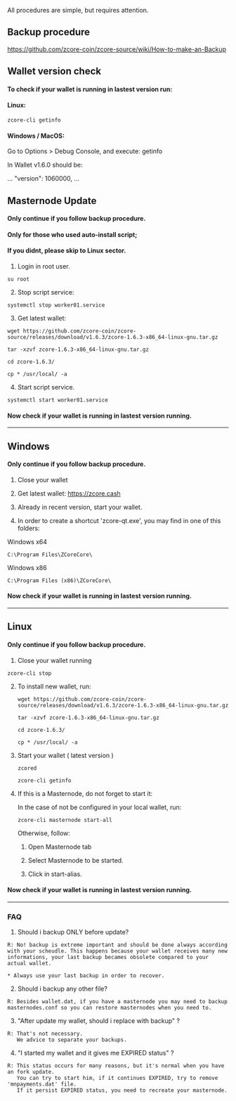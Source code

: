 All procedures are simple, but requires attention.

## Backup procedure

https://github.com/zcore-coin/zcore-source/wiki/How-to-make-an-Backup

## Wallet version check

#### To check if your wallet is running in lastest version run:

#### Linux:
 
`zcore-cli getinfo`

#### Windows / MacOS:

Go to Options > Debug Console, and execute:
getinfo

In Wallet v1.6.0 should be:

...
  "version": 1060000,
...

## Masternode Update 

#### Only continue if you follow backup procedure.
#### Only for those who used auto-install script;
#### If you didnt, please skip to Linux sector.

1. Login in root user.

`su root`

2. Stop script service:

`systemctl stop worker01.service`

3. Get latest wallet:
```
wget https://github.com/zcore-coin/zcore-source/releases/download/v1.6.3/zcore-1.6.3-x86_64-linux-gnu.tar.gz

tar -xzvf zcore-1.6.3-x86_64-linux-gnu.tar.gz

cd zcore-1.6.3/

cp * /usr/local/ -a
```

4. Start script service.

`systemctl start worker01.service`

#### Now check if your wallet is running in lastest version running.

***

## Windows 

#### Only continue if you follow backup procedure.

1. Close your wallet

2. Get latest wallet: https://zcore.cash

3. Already in recent version, start your wallet. 

4. In order to create a shortcut 'zcore-qt.exe',
 you may find in one of this folders:
 
Windows x64

`C:\Program Files\ZCoreCore\`

Windows x86

`C:\Program Files (x86)\ZCoreCore\`


#### Now check if your wallet is running in lastest version running.

***

## Linux

#### Only continue if you follow backup procedure.

1. Close your wallet running

  `zcore-cli stop`

2. To install new wallet, run:

   `wget https://github.com/zcore-coin/zcore-source/releases/download/v1.6.3/zcore-1.6.3-x86_64-linux-gnu.tar.gz`

   `tar -xzvf zcore-1.6.3-x86_64-linux-gnu.tar.gz`

   `cd zcore-1.6.3/`

   `cp * /usr/local/ -a`

3. Start your wallet ( latest version )

   `zcored`

   `zcore-cli getinfo`

4. If this is a Masternode, do not forget to start it:

   In the case of not be configured in your local wallet, run:

   `zcore-cli masternode start-all`

   Otherwise, follow:

   1. Open Masternode tab

   2. Select Masternode to be started.

   3. Click in start-alias.

#### Now check if your wallet is running in lastest version running.

***

### FAQ

1. Should i backup ONLY before update?
```
R: No! backup is extreme important and should be done always according with your scheudle. This happens because your wallet receives many new informations, your last backup becames obsolete compared to your actual wallet.

* Always use your last backup in order to recover.

```

2. Should i backup any other file?

```
R: Besides wallet.dat, if you have a masternode you may need to backup masternodes.conf so you can restore masternodes when you need to.
```

3. "After update my wallet, should i replace with backup" ?
```
R: That's not necessary. 
   We advice to separate your backups.
```

4. "I started my wallet and it gives me EXPIRED status" ?
```
R: This status occurs for many reasons, but it's normal when you have an fork update.
   You can try to start him, if it continues EXPIRED, try to remove 'mnpayments.dat' file.
   If it persist EXPIRED status, you need to recreate your masternode.
```